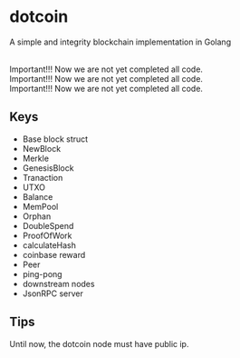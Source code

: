 # dotcoin
A simple and integrity blockchain implementation in Golang

<br>Important!!! Now we are not yet completed all code.
<br>Important!!! Now we are not yet completed all code.
<br>Important!!! Now we are not yet completed all code.

## Keys
* Base block struct
* NewBlock 
* Merkle 
* GenesisBlock
* Tranaction 
* UTXO 
* Balance
* MemPool
* Orphan 
* DoubleSpend
* ProofOfWork 
* calculateHash
* coinbase reward
* Peer
* ping-pong
* downstream nodes
* JsonRPC server

## Tips
Until now, the dotcoin node must have public ip.
